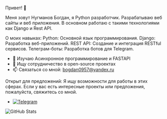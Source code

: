 Привет! 👋

 Меня зовут Нугманов Богдан, я Python разработчик. Разрабатываю веб сайты и веб приложения. В основном работаю с такими технологиями как Django и Rest API.

О моих навыках:
Python: Основной язык программирования.
Django: Разработка веб-приложений.
REST API: Создание и интеграция RESTful сервисов.
Телеграм-боты: Разработка ботов для Telegram.

 - 🌱 Изучаю Асинхронное программирование и FASTAPI
 - 👯 Ищу сотрудничество в open-source проектах 
 - 📫 Связаться со мной: [bogdan0957@yandex.ru](mailto:bogdan0957@yandex.ru)

Открыт для предложений:
Я ищу возможности для работы в этих сферах. Если у вас есть интересные проекты или предложения, пожалуйста, свяжитесь со мной.
- [![Telegram](https://img.icons8.com/?size=100&id=oWiuH0jFiU0R&format=png&color=000000)](https://t.me/ofcwazzup)

 
![GitHub Stats](https://github-readme-stats.vercel.app/api?username=yourusername&show_icons=true)
